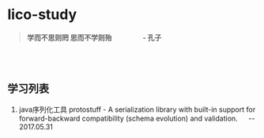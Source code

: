 # lico-study

> **学而不思则罔 思而不学则殆  &emsp;&emsp;&emsp;&emsp; - 孔子**

</br>
</br>

## 学习列表

1. java序列化工具 protostuff - A serialization library with built-in support for forward-backward compatibility (schema evolution) and validation. &emsp; -- 2017.05.31
